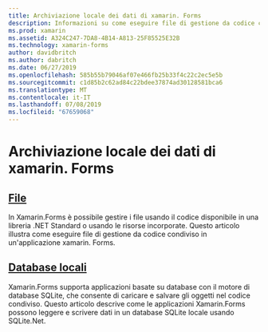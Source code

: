 ```yaml
---
title: Archiviazione locale dei dati di xamarin. Forms
description: Informazioni su come eseguire file di gestione da codice condiviso di xamarin. Forms e come leggere e scrivere dati in un database SQLite locale usando SQLite.Net.
ms.prod: xamarin
ms.assetid: A324C247-7DA8-4B14-A813-25F85525E32B
ms.technology: xamarin-forms
author: davidbritch
ms.author: dabritch
ms.date: 06/27/2019
ms.openlocfilehash: 585b55b79046af07e466fb25b33f4c22c2ec5e5b
ms.sourcegitcommit: c1d85b2c62ad84c22bdee37874ad30128581bca6
ms.translationtype: MT
ms.contentlocale: it-IT
ms.lasthandoff: 07/08/2019
ms.locfileid: "67659068"
---
```

# <a name="xamarinforms-local-data-storage"></a>Archiviazione locale dei dati di xamarin. Forms

## <a name="filesfilesmd"></a>[File](files.md)

In Xamarin.Forms è possibile gestire i file usando il codice disponibile in una libreria .NET Standard o usando le risorse incorporate. Questo articolo illustra come eseguire file di gestione da codice condiviso in un'applicazione xamarin. Forms.

## <a name="local-databasesdatabasesmd"></a>[Database locali](databases.md)

Xamarin.Forms supporta applicazioni basate su database con il motore di database SQLite, che consente di caricare e salvare gli oggetti nel codice condiviso. Questo articolo descrive come le applicazioni Xamarin.Forms possono leggere e scrivere dati in un database SQLite locale usando SQLite.Net.
